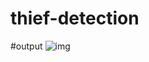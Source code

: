 # thief-detection
#output
![img](https://user-images.githubusercontent.com/77968722/235314156-56409d98-479e-420d-9f4b-74644f837aab.png)
